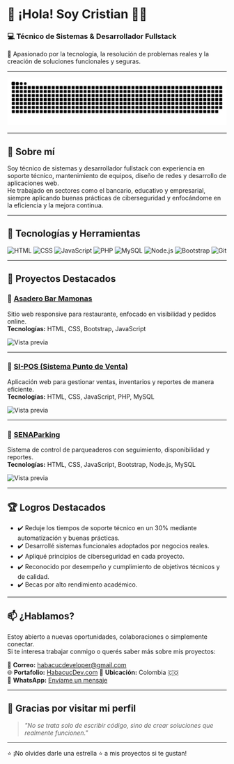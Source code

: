 # 👋 ¡Hola! Soy Cristian 👨‍💻

### 💻 Técnico de Sistemas & Desarrollador Fullstack  
🎯 Apasionado por la tecnología, la resolución de problemas reales y la creación de soluciones funcionales y seguras.

---

<p align="center">
  <img src="https://raw.githubusercontent.com/Platane/snk/output/github-contribution-grid-snake.svg" alt="Snake animation" />
</p>

---

## 🚀 Sobre mí

Soy técnico de sistemas y desarrollador fullstack con experiencia en soporte técnico, mantenimiento de equipos, diseño de redes y desarrollo de aplicaciones web.  
He trabajado en sectores como el bancario, educativo y empresarial, siempre aplicando buenas prácticas de ciberseguridad y enfocándome en la eficiencia y la mejora continua.

---

## 🧰 Tecnologías y Herramientas

![HTML](https://img.shields.io/badge/HTML5-E34F26?style=for-the-badge&logo=html5&logoColor=white)
![CSS](https://img.shields.io/badge/CSS3-1572B6?style=for-the-badge&logo=css3&logoColor=white)
![JavaScript](https://img.shields.io/badge/JavaScript-F7DF1E?style=for-the-badge&logo=javascript&logoColor=000)
![PHP](https://img.shields.io/badge/PHP-777BB4?style=for-the-badge&logo=php&logoColor=white)
![MySQL](https://img.shields.io/badge/MySQL-4479A1?style=for-the-badge&logo=mysql&logoColor=white)
![Node.js](https://img.shields.io/badge/Node.js-339933?style=for-the-badge&logo=node.js&logoColor=white)
![Bootstrap](https://img.shields.io/badge/Bootstrap-7952B3?style=for-the-badge&logo=bootstrap&logoColor=white)
![Git](https://img.shields.io/badge/Git-F05032?style=for-the-badge&logo=git&logoColor=white)

---

## 📂 Proyectos Destacados

### 🍖 [Asadero Bar Mamonas](https://github.com/tuusuario/asadero-bar-mamonas)  
Sitio web responsive para restaurante, enfocado en visibilidad y pedidos online.  
**Tecnologías:** HTML, CSS, Bootstrap, JavaScript

![Vista previa](https://via.placeholder.com/600x300?text=Demo+del+proyecto+Asadero) <!-- Reemplaza este link por un gif o screenshot -->

---

### 💼 [SI-POS (Sistema Punto de Venta)](https://github.com/tuusuario/SI-POS)  
Aplicación web para gestionar ventas, inventarios y reportes de manera eficiente.  
**Tecnologías:** HTML, CSS, JavaScript, PHP, MySQL

![Vista previa](https://via.placeholder.com/600x300?text=Demo+del+proyecto+SI-POS)

---

### 🚗 [SENAParking](https://github.com/tuusuario/SENAParking)  
Sistema de control de parqueaderos con seguimiento, disponibilidad y reportes.  
**Tecnologías:** HTML, CSS, JavaScript, Bootstrap, Node.js, MySQL

![Vista previa](https://via.placeholder.com/600x300?text=Demo+del+proyecto+SENAParking)

---

## 🏆 Logros Destacados

- ✔️ Reduje los tiempos de soporte técnico en un 30% mediante automatización y buenas prácticas.  
- ✔️ Desarrollé sistemas funcionales adoptados por negocios reales.  
- ✔️ Apliqué principios de ciberseguridad en cada proyecto.  
- ✔️ Reconocido por desempeño y cumplimiento de objetivos técnicos y de calidad.  
- ✔️ Becas por alto rendimiento académico.

---

## 📫 ¿Hablamos?

Estoy abierto a nuevas oportunidades, colaboraciones o simplemente conectar.  
Si te interesa trabajar conmigo o querés saber más sobre mis proyectos:

📧 **Correo:** habacucdeveloper@gmail.com  
🌐 **Portafolio:** [HabacucDev.com]([https://tuportafolio.com](https://github.com/HabacucDev))  
📍 **Ubicación:** Colombia 🇨🇴  
📱 **WhatsApp:** [Envíame un mensaje](https://wa.me/573108727246?text=Hola%20Cristian%2C%20vi%20tu%20perfil%20en%20GitHub%20y%20me%20gustaría%20hablar%20contigo%20sobre%20una%20oportunidad)

---

## 🙌 Gracias por visitar mi perfil

> *"No se trata solo de escribir código, sino de crear soluciones que realmente funcionen."*

---

⭐ ¡No olvides darle una estrella ⭐ a mis proyectos si te gustan!

